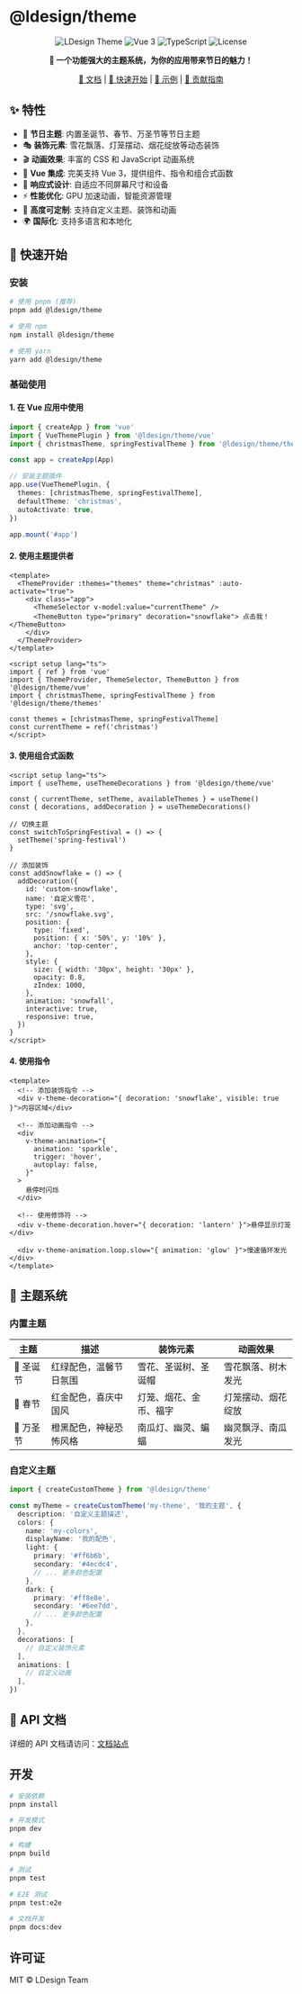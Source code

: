 # @ldesign/theme

<div align="center">

![LDesign Theme](https://img.shields.io/badge/LDesign-Theme-blue?style=for-the-badge)
![Vue 3](https://img.shields.io/badge/Vue-3.x-green?style=for-the-badge&logo=vue.js)
![TypeScript](https://img.shields.io/badge/TypeScript-5.x-blue?style=for-the-badge&logo=typescript)
![License](https://img.shields.io/badge/License-MIT-yellow?style=for-the-badge)

**🎨 一个功能强大的主题系统，为你的应用带来节日的魅力！**

[📖 文档](./docs) | [🚀 快速开始](#快速开始) | [🎯 示例](./examples) | [🤝 贡献指南](#贡献)

</div>

## ✨ 特性

- 🎄 **节日主题**: 内置圣诞节、春节、万圣节等节日主题
- 🎭 **装饰元素**: 雪花飘落、灯笼摆动、烟花绽放等动态装饰
- 🎬 **动画效果**: 丰富的 CSS 和 JavaScript 动画系统
- 🎯 **Vue 集成**: 完美支持 Vue 3，提供组件、指令和组合式函数
- 📱 **响应式设计**: 自适应不同屏幕尺寸和设备
- ⚡ **性能优化**: GPU 加速动画，智能资源管理
- 🎨 **高度可定制**: 支持自定义主题、装饰和动画
- 🌍 **国际化**: 支持多语言和本地化

## 🚀 快速开始

### 安装

```bash
# 使用 pnpm (推荐)
pnpm add @ldesign/theme

# 使用 npm
npm install @ldesign/theme

# 使用 yarn
yarn add @ldesign/theme
```

### 基础使用

#### 1. 在 Vue 应用中使用

```typescript
import { createApp } from 'vue'
import { VueThemePlugin } from '@ldesign/theme/vue'
import { christmasTheme, springFestivalTheme } from '@ldesign/theme/themes'

const app = createApp(App)

// 安装主题插件
app.use(VueThemePlugin, {
  themes: [christmasTheme, springFestivalTheme],
  defaultTheme: 'christmas',
  autoActivate: true,
})

app.mount('#app')
```

#### 2. 使用主题提供者

```vue
<template>
  <ThemeProvider :themes="themes" theme="christmas" :auto-activate="true">
    <div class="app">
      <ThemeSelector v-model:value="currentTheme" />
      <ThemeButton type="primary" decoration="snowflake"> 点击我！ </ThemeButton>
    </div>
  </ThemeProvider>
</template>

<script setup lang="ts">
import { ref } from 'vue'
import { ThemeProvider, ThemeSelector, ThemeButton } from '@ldesign/theme/vue'
import { christmasTheme, springFestivalTheme } from '@ldesign/theme/themes'

const themes = [christmasTheme, springFestivalTheme]
const currentTheme = ref('christmas')
</script>
```

#### 3. 使用组合式函数

```vue
<script setup lang="ts">
import { useTheme, useThemeDecorations } from '@ldesign/theme/vue'

const { currentTheme, setTheme, availableThemes } = useTheme()
const { decorations, addDecoration } = useThemeDecorations()

// 切换主题
const switchToSpringFestival = () => {
  setTheme('spring-festival')
}

// 添加装饰
const addSnowflake = () => {
  addDecoration({
    id: 'custom-snowflake',
    name: '自定义雪花',
    type: 'svg',
    src: '/snowflake.svg',
    position: {
      type: 'fixed',
      position: { x: '50%', y: '10%' },
      anchor: 'top-center',
    },
    style: {
      size: { width: '30px', height: '30px' },
      opacity: 0.8,
      zIndex: 1000,
    },
    animation: 'snowfall',
    interactive: true,
    responsive: true,
  })
}
</script>
```

#### 4. 使用指令

```vue
<template>
  <!-- 添加装饰指令 -->
  <div v-theme-decoration="{ decoration: 'snowflake', visible: true }">内容区域</div>

  <!-- 添加动画指令 -->
  <div
    v-theme-animation="{
      animation: 'sparkle',
      trigger: 'hover',
      autoplay: false,
    }"
  >
    悬停时闪烁
  </div>

  <!-- 使用修饰符 -->
  <div v-theme-decoration.hover="{ decoration: 'lantern' }">悬停显示灯笼</div>

  <div v-theme-animation.loop.slow="{ animation: 'glow' }">慢速循环发光</div>
</template>
```

## 🎨 主题系统

### 内置主题

| 主题      | 描述                   | 装饰元素               | 动画效果           |
| --------- | ---------------------- | ---------------------- | ------------------ |
| 🎄 圣诞节 | 红绿配色，温馨节日氛围 | 雪花、圣诞树、圣诞帽   | 雪花飘落、树木发光 |
| 🧧 春节   | 红金配色，喜庆中国风   | 灯笼、烟花、金币、福字 | 灯笼摆动、烟花绽放 |
| 🎃 万圣节 | 橙黑配色，神秘恐怖风格 | 南瓜灯、幽灵、蝙蝠     | 幽灵飘浮、南瓜发光 |

### 自定义主题

```typescript
import { createCustomTheme } from '@ldesign/theme'

const myTheme = createCustomTheme('my-theme', '我的主题', {
  description: '自定义主题描述',
  colors: {
    name: 'my-colors',
    displayName: '我的配色',
    light: {
      primary: '#ff6b6b',
      secondary: '#4ecdc4',
      // ... 更多颜色配置
    },
    dark: {
      primary: '#ff8e8e',
      secondary: '#6ee7dd',
      // ... 更多颜色配置
    },
  },
  decorations: [
    // 自定义装饰元素
  ],
  animations: [
    // 自定义动画
  ],
})
```

## 📖 API 文档

详细的 API 文档请访问：[文档站点](https://ldesign.github.io/theme/)

## 开发

```bash
# 安装依赖
pnpm install

# 开发模式
pnpm dev

# 构建
pnpm build

# 测试
pnpm test

# E2E 测试
pnpm test:e2e

# 文档开发
pnpm docs:dev
```

## 许可证

MIT © LDesign Team
